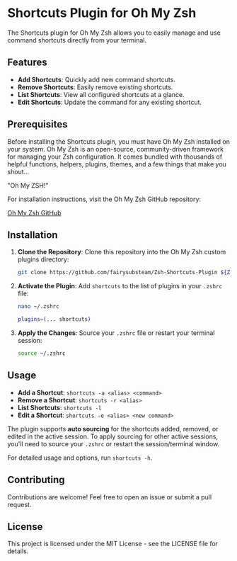 # Shortcuts Plugin for Oh My Zsh

The Shortcuts plugin for Oh My Zsh allows you to easily manage and use command shortcuts directly from your terminal.

## Features

- **Add Shortcuts**: Quickly add new command shortcuts.
- **Remove Shortcuts**: Easily remove existing shortcuts.
- **List Shortcuts**: View all configured shortcuts at a glance.
- **Edit Shortcuts**: Update the command for any existing shortcut.

## Prerequisites

Before installing the Shortcuts plugin, you must have Oh My Zsh installed on your system. Oh My Zsh is an open-source, community-driven framework for managing your Zsh configuration. It comes bundled with thousands of helpful functions, helpers, plugins, themes, and a few things that make you shout...

"Oh My ZSH!"

For installation instructions, visit the Oh My Zsh GitHub repository:

[Oh My Zsh GitHub](https://github.com/ohmyzsh/ohmyzsh)

## Installation

1. **Clone the Repository**: Clone this repository into the Oh My Zsh custom plugins directory:

    ```zsh
    git clone https://github.com/fairysubsteam/Zsh-Shortcuts-Plugin ${ZSH_CUSTOM:-$HOME/.oh-my-zsh/custom}/plugins/shortcuts
    ```

2. **Activate the Plugin**: Add `shortcuts` to the list of plugins in your `.zshrc` file:

    ```zsh
    nano ~/.zshrc
    ```

    ```zsh
    plugins=(... shortcuts)
    ```

3. **Apply the Changes**: Source your `.zshrc` file or restart your terminal session:

    ```zsh
    source ~/.zshrc
    ```

## Usage

- **Add a Shortcut**: `shortcuts -a <alias> <command>`
- **Remove a Shortcut**: `shortcuts -r <alias>`
- **List Shortcuts**: `shortcuts -l`
- **Edit a Shortcut**: `shortcuts -e <alias> <new command>`

The plugin supports **auto sourcing** for the shortcuts added, removed, or edited in the active session. To apply sourcing for other active sessions, you'll need to source your `.zshrc` or restart the session/terminal window.

For detailed usage and options, run `shortcuts -h`.

## Contributing

Contributions are welcome! Feel free to open an issue or submit a pull request.

## License

This project is licensed under the MIT License - see the LICENSE file for details.
